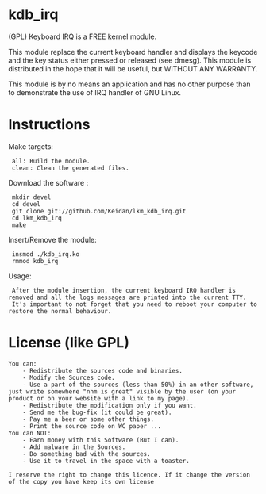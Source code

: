kdb_irq
===

(GPL) Keyboard IRQ is a FREE kernel module.


This module replace the current keyboard handler and displays the keycode and  the key status either pressed or released (see dmesg).
This module is distributed in the hope that it will be useful, but WITHOUT ANY WARRANTY.


This module is by no means an application and has no other purpose than to demonstrate the use of IRQ handler of GNU Linux.



Instructions
============


Make targets:

     all: Build the module.
     clean: Clean the generated files.


Download the software :

     mkdir devel
     cd devel
     git clone git://github.com/Keidan/lkm_kdb_irq.git
     cd lkm_kdb_irq
     make


Insert/Remove the module:

     insmod ./kdb_irq.ko
     rmmod kdb_irq
	

Usage:

     After the module insertion, the current keyboard IRQ handler is removed and all the logs messages are printed into the current TTY.
     It's important to not forget that you need to reboot your computer to restore the normal behaviour.


License (like GPL)
==================

	You can:
		- Redistribute the sources code and binaries.
		- Modify the Sources code.
		- Use a part of the sources (less than 50%) in an other software, just write somewhere "nhm is great" visible by the user (on your product or on your website with a link to my page).
		- Redistribute the modification only if you want.
		- Send me the bug-fix (it could be great).
		- Pay me a beer or some other things.
		- Print the source code on WC paper ...
	You can NOT:
		- Earn money with this Software (But I can).
		- Add malware in the Sources.
		- Do something bad with the sources.
		- Use it to travel in the space with a toaster.
	
	I reserve the right to change this licence. If it change the version of the copy you have keep its own license


